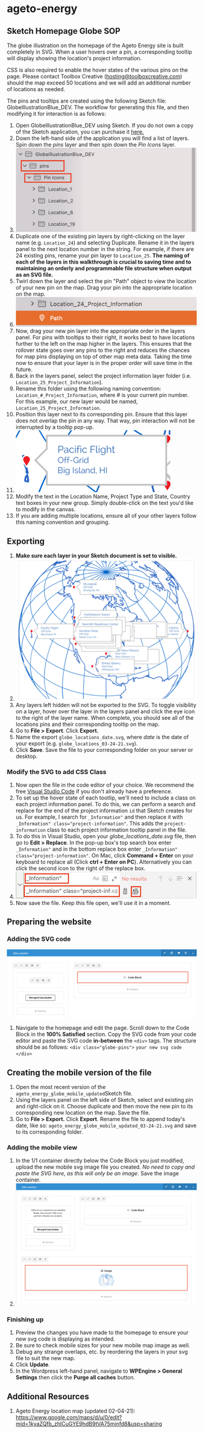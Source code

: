 # ageto-energy
## Sketch Homepage Globe SOP
The globe illustration on the homepage of the Ageto Energy site is built completely in SVG. When a user hovers over a pin, a corresponding tooltip will display showing the location's project information.

CSS is also required to enable the hover states of the various pins on the page. Please contact Toolbox Creative (hosting@toolboxcreative.com) should the map exceed 50 locations and we will add an additional number of locations as needed.

The pins and tooltips are created using the following Sketch file: GlobeIllustrationBlue_DEV. The workflow for generating this file, and then modifying it for interaction is as follows:
1. Open GlobeIllustrationBlue_DEV using Sketch. If you do not own a copy of the Sketch application, you can purchase it [here.](https://www.sketch.com/)
2. Down the left-hand side of the application you will find a list of layers. Spin down the _pins_ layer and then spin down the _Pin Icons_ layer. 
3. ![Sketch Pins image](https://github.com/TBC-Shane/ageto-energy/blob/Sketch-Homepage-Globe-SOP/images/sketch_pins.png) 
4. Duplicate one of the existing pin layers by right-clicking on the layer name (e.g. `Location_24`) and selecting Duplicate. Rename it in the layers panel to the next location number in the string. For example, if there are 24 existing pins, rename your pin layer to `Location_25`. **The naming of each of the layers in this walkthrough is crucial to saving time and to maintaining an orderly and programmable file structure when output as an SVG file.**
5. Twirl down the layer and select the pin "Path" object to view the location of your new pin on the map. Drag your pin into the appropriate location on the map.
6. ![Sketch Path image](https://github.com/TBC-Shane/ageto-energy/blob/Sketch-Homepage-Globe-SOP/images/sketch_path.png) 
7. Now, drag your new pin layer into the appropriate order in the layers panel. For pins with tooltips to their right, it works best to have locations further to the left on the map higher in the layers. This ensures that the rollover state goes over any pins to the right and reduces the chances for map pins displaying on top of other map meta data. Taking the time now to ensure that your layer is in the proper order will save time in the future.
8. Back in the layers panel, select the project information layer folder (i.e. `Location_25_Project_Information`).
10. Rename this folder using the following naming convention: `Location_#_Project_Information`, where _#_ is your current pin number. For this example, our new layer would be named, `Location_25_Project_Information`.
11. Position this layer next to its corresponding pin. Ensure that this layer does not overlap the pin in any way. That way, pin interaction will not be interrupted by a tooltip pop-up.
12. ![Sketch tooltip image](https://github.com/TBC-Shane/ageto-energy/blob/Sketch-Homepage-Globe-SOP/images/sketch_tooltip.png)
13. Modify the text in the Location Name, Project Type and State, Country text boxes in your new group. Simply double-click on the text you'd like to modify in the canvas.
14. If you are adding multiple locations, ensure all of your other layers follow this naming convention and grouping.

## Exporting
1. **Make sure each layer in your Sketch document is set to visible.** 
2. ![Sketch preview image](https://github.com/TBC-Shane/ageto-energy/blob/Sketch-Homepage-Globe-SOP/images/sketch_preview.png)
3. Any layers left hidden will not be exported to the SVG. To toggle visibility on a layer, hover over the layer in the layers panel and click the eye icon to the right of the layer name. When complete, you should see all of the locations pins and their corresponding tooltip on the map.
4. Go to **File > Export**. Click **Export.**
5. Name the export `globe_locations_date.svg`, where _date_ is the date of your export (e.g. `globe_locations_03-24-21.svg`).
6. Click **Save**. Save the file to your corresponding folder on your server or desktop.

### Modify the SVG to add CSS Class
1. Now open the file in the code editor of your choice. We recommend the free [Visual Studio Code](https://code.visualstudio.com/) if you don't already have a preference.
1. To set up the hover state of each tootlip, we'll need to include a class on each project information panel. To do this, we can perform a search and replace for the end of the project information `id` that Sketch creates for us. For example, I search for `_Information"` and then replace it with `_Information" class="project-information"`. This adds the `project-information` class to each project information tooltip panel in the file.
2. To do this in Visual Studio, open your _globe_locations_date.svg_ file, then go to **Edit > Replace**. In the pop-up box's top search box enter `_Information"` and in the bottom replace box enter `_Information" class="project-information"`. On Mac, click **Command + Enter** on your keyboard to replace all (Click **ctrl + Enter on PC**). Alternatively you can click the second icon to the right of the replace box.
3. ![Code S&R image](https://github.com/TBC-Shane/ageto-energy/blob/Sketch-Homepage-Globe-SOP/images/visual_studio_code_searchandreplace.png) 
4. Now save the file. Keep this file open, we'll use it in a moment.


## Preparing the website
### Adding the SVG code
![Avada SVG Block image](https://github.com/TBC-Shane/ageto-energy/blob/Sketch-Homepage-Globe-SOP/images/avada_svg_codeblock.png) 
1. Navigate to the homepage and edit the page. Scroll down to the Code Block in the **100% Satisfied** section. Copy the SVG code from your code editor and paste the SVG code **in-between** the `<div>` tags. The structure should be as follows:
`<div class="globe-pins">`
`your new svg code`
`</div>`


## Creating the mobile version of the file
1. Open the most recent version of the `ageto_energy_globe_mobile_updated`Sketch file. 
1. Using the layers panel on the left side of Sketch, select and existing pin and right-click on it. Choose duplicate and then move the new pin to its corresponding new location on the map. Save the file. 
2. Go to **File > Export.** Click **Export**. Rename the file to append today's date, like so: `ageto_energy_globe_mobile_updated_03-24-21.svg` and save to its corresponding folder.

### Adding the mobile view
1. In the 1/1 container directly below the Code Block you just modified, upload the new mobile svg image file you created. *No need to copy and paste the SVG here, as this will only be an image*. Save the image container.
2. ![Avada Mobile Block image](https://github.com/TBC-Shane/ageto-energy/blob/Sketch-Homepage-Globe-SOP/images/svg_mobile_image_block.png) 

### Finishing up
1. Preview the changes you have made to the homepage to ensure your new svg code is displaying as intended. 
1. Be sure to check mobile sizes for your new mobile map image as well. 
1. Debug any strange overlaps, etc. by reordering the layers in your svg file to suit the new map. 
1. Click **Update**. 
1. In the Wordpress left-hand panel, navigate to **WPEngine > General Settings** then click the **Purge all caches** button.

## Additional Resources
1. Ageto Energy location map (updated 02-04-21): https://www.google.com/maps/d/u/0/edit?mid=1kyaZQfb_zhICuGYE9hdB9tVA75mjnfd8&usp=sharing
